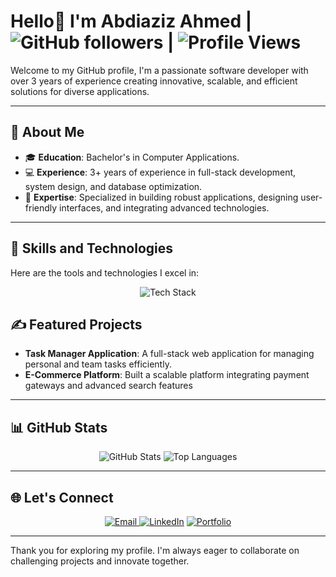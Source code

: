 # Hello👋 I'm Abdiaziz Ahmed | <img src="https://img.shields.io/github/followers/abdiaziz2112?style=social" alt="GitHub followers"/> |  <img src="https://komarev.com/ghpvc/?username=abdiaziz2112&style=flat-square" alt="Profile Views"/>


Welcome to my GitHub profile, I'm a passionate software developer with over 3 years of experience creating innovative, scalable, and efficient solutions for diverse applications.

---

## 🌟 About Me

- 🎓 **Education**: Bachelor's in Computer Applications.
- 💻 **Experience**: 3+ years of experience in full-stack development, system design, and database optimization.
- 🌱 **Expertise**: Specialized in building robust applications, designing user-friendly interfaces, and integrating advanced technologies.

---

## 🚀 Skills and Technologies

Here are the tools and technologies I excel in:

<div align="center">
  <img src="https://skillicons.dev/html,css,cs,dotnet,python,js,mongodb,express,react,nodejs" alt="Tech Stack"/>
</div>


## ✍️ Featured Projects

- **Task Manager Application**: A full-stack web application for managing personal and team tasks efficiently.
- **E-Commerce Platform**: Built a scalable platform integrating payment gateways and advanced search features

---

## 📊 GitHub Stats

<div align="center">
  <img src="https://github-readme-stats.vercel.app/api?username=abdiaziz2112&show_icons=true&theme=radical" alt="GitHub Stats"/>
  
  <img src="https://github-readme-stats.vercel.app/api/top-langs/?username=abdiaziz2112&layout=compact&theme=radical" alt="Top Languages"/>
</div>

---

## 🌐 Let's Connect

<div align="center">
  <a href="mailto:maashaasr@gmail.com">
  <img src="https://img.shields.io/badge/Email-D14836?style=for-the-badge&logo=gmail&logoColor=white" alt="Email">
</a>
  <a href="https://www.linkedin.com/in/abdi-aziz-a-86a9871b4?utm_source=share&utm_campaign=share_via&utm_content=profile&utm_medium=android_app"><img src="https://img.shields.io/badge/LinkedIn-0077B5?style=for-the-badge&logo=linkedin&logoColor=white" alt="LinkedIn"></a>
  <a href="https://abdiaziz.netlify.app"><img src="https://img.shields.io/badge/Portfolio-000000?style=for-the-badge&logo=githubpages&logoColor=white" alt="Portfolio"></a>
</div>

---

Thank you for exploring my profile. I'm always eager to collaborate on challenging projects and innovate together.
